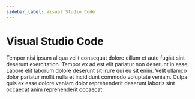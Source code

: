 ```yaml
---
sidebar_label: Visual Studio Code
---
```


# Visual Studio Code

Tempor nisi ipsum aliqua velit consequat dolore cillum et aute fugiat sint deserunt exercitation. Tempor ex ad est elit pariatur non deserunt in esse. Labore elit laborum dolore deserunt sit irure qui eu sit enim. Velit ullamco dolor pariatur mollit nulla et incididunt commodo voluptate veniam. Culpa quis ex esse dolore veniam dolor reprehenderit deserunt laboris sint occaecat anim reprehenderit occaecat.

